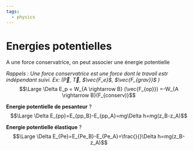 ```yaml
---
tags:
  - physics
---
```

# Energies potentielles

A une force conservatrice, on peut associer une énergie potentielle

*Rappels : Une force conservatrice est une force dont le travail estr indépendant suivi.
Ex: ($\vec{P}$, $\vec{T}$, $\vec{F_e}$, $\vec{F_{grav}}$ )*
$$\Large \Delta E_p = W_{A \rightarrow B} (\vec{F_{op}}) =-W_{A \rightarrow B}(F_{conserv)}$$

**Energie potentielle de pesanteur**
?
$$\Large \Delta E_{pp}=E_{pp_B}-E_{pp_A}=mg\Delta h=mg(z_B-z_A)$$

**Energie potentielle élastique**
?
$$\Large \Delta E_{Pe}=E_{Pe_B}-E_{Pe_A}=\frac{}{}\Delta h=mg(z_B-z_A)$$